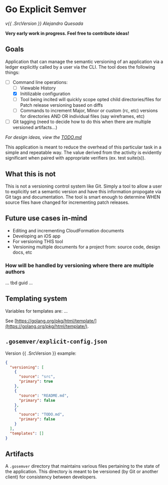 # Go Explicit Semver

_v{{ .SrcVersion }} Alejandro Quesada_

**Very early work in progress. Feel free to contribute ideas!**

## Goals

Application that can manage the semantic versioning of an application via a ledger explicitly called by a user via the CLI. The tool does the following things:

- [ ] Command line operations:
  - [ ] Viewable History
  - [x] Initilizable configuration
  - [ ] Tool being incited will quickly scope opted child directories/files for Patch release versioning based on diffs
  - [ ] Commands to increment Major, Minor or custom (rc, etc) versions for directories AND OR individual files (say wireframes, etc)
- [ ] Git tagging (need to decide how to do this when there are multiple versioned artifacts...)

_For design ideas, view the [TODO.md](./TODO.md)_

This application is meant to reduce the overhead of this particular task in a simple and repeatable way. The value derived from the activity is evidently significant when paired with appropriate verifiers (ex. test suite(s)).

## What this is not

This is not a versioning control system like Git. Simply a tool to allow a user to explicitly set a semantic version and have this information propogate via Git tags and documentation. The tool is smart enough to determine WHEN source files have changed for incrementing patch releases.

## Future use cases in-mind

- Editing and incrementing CloudFormation documents
- Developing an iOS app
- For versioning THIS tool
- Versioning multiple documents for a project from: source code, design docs, etc

### How will be handled by versioning where there are multiple authors

... tbd guid ...

## Templating system

Variables for templates are: ...

See [https://golang.org/pkg/html/template/](https://golang.org/pkg/html/template/).

## `.gosemver/explicit-config.json`

Version {{ .SrcVersion }} example:

```json
{
  "versioning": [
    {
      "source": "src",
      "primary": true
    },
    {
      "source": "README.md",
      "primary": false
    },
    {
      "source": "TODO.md",
      "primary": false
    }
  ],
  "templates": []
}
```

## Artifacts

A `.gosemver` directory that maintains various files pertaining to the state of the application. This directory is meant to be versioned (by Git or another client) for consistency between developers.
